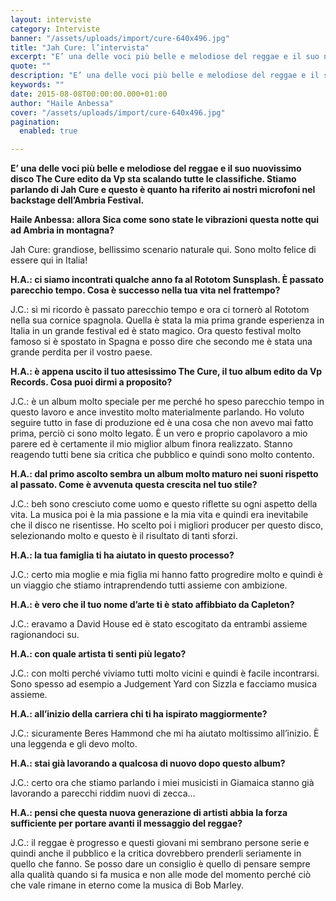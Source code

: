 ```yaml
---
layout: interviste
category: Interviste
banner: "/assets/uploads/import/cure-640x496.jpg"
title: "Jah Cure: l’intervista"
excerpt: "E’ una delle voci più belle e melodiose del reggae e il suo nuovissimo disco The Cure edito da Vp sta scalando tutte le classifiche. Stiamo parlando di Jah Cure e questo è quanto ha riferito ai nostri microfoni nel backstage dell’Ambria Festival. Haile Anbessa: allora Sica come sono state le vibrazioni questa notte qui…"
quote: ""
description: "E’ una delle voci più belle e melodiose del reggae e il suo nuovissimo disco The Cure edito da Vp sta scalando tutte le classifiche. Stiamo parlando di Jah Cure e questo è quanto ha riferito ai nostri microfoni nel backstage dell’Ambria Festival. Haile Anbessa: allora Sica come sono state le vibrazioni questa notte qui…"
keywords: ""
date: 2015-08-08T00:00:00.000+01:00
author: "Haile Anbessa"
cover: "/assets/uploads/import/cure-640x496.jpg"
pagination:
  enabled: true

---
```


**[](https://hotmc.com/wp-content/uploads/2015/08/cure.jpg)**

**E’ una delle voci più belle e melodiose del reggae e il suo nuovissimo disco The Cure edito da Vp sta scalando tutte le classifiche. Stiamo parlando di Jah Cure e questo è quanto ha riferito ai nostri microfoni nel backstage dell’Ambria Festival.**

 **Haile Anbessa: allora Sica come sono state le vibrazioni questa notte qui ad Ambria in montagna?**

Jah Cure: grandiose, bellissimo scenario naturale qui. Sono molto felice di essere qui in Italia!

**H.A.: ci siamo incontrati qualche anno fa al Rototom Sunsplash. È passato parecchio tempo. Cosa è successo nella tua vita nel frattempo?**

J.C.: sì mi ricordo è passato parecchio tempo e ora ci tornerò al Rototom nella sua cornice spagnola. Quella è stata la mia prima grande esperienza in Italia in un grande festival ed è stato magico. Ora questo festival molto famoso si è spostato in Spagna e posso dire che secondo me è stata una grande perdita per il vostro paese.

**H.A.: è appena uscito il tuo attesissimo The Cure, il tuo album edito da Vp Records. Cosa puoi dirmi a proposito?**

J.C.: è un album molto speciale per me perché ho speso parecchio tempo in questo lavoro e ance investito molto materialmente parlando. Ho voluto seguire tutto in fase di produzione ed è una cosa che non avevo mai fatto prima, perciò ci sono molto legato. È un vero e proprio capolavoro a mio parere ed è certamente il mio miglior album finora realizzato. Stanno reagendo tutti bene sia critica che pubblico e quindi sono molto contento.

**H.A.: dal primo ascolto sembra un album molto maturo nei suoni rispetto al passato. Come è avvenuta questa crescita nel tuo stile?**

J.C.: beh sono cresciuto come uomo e questo riflette su ogni aspetto della vita. La musica poi è la mia passione e la mia vita e quindi era inevitabile che il disco ne risentisse. Ho scelto poi i migliori producer per questo disco, selezionando molto e questo è il risultato di tanti sforzi.

**H.A.: la tua famiglia ti ha aiutato in questo processo?**

J.C.: certo mia moglie e mia figlia mi hanno fatto progredire molto e quindi è un viaggio che stiamo intraprendendo tutti assieme con ambizione.

**H.A.: è vero che il tuo nome d’arte ti è stato affibbiato da Capleton?**

J.C.: eravamo a David House ed è stato escogitato da entrambi assieme ragionandoci su.

**H.A.: con quale artista ti senti più legato?**

J.C.: con molti perché viviamo tutti molto vicini e quindi è facile incontrarsi. Sono spesso ad esempio a Judgement Yard con Sizzla e facciamo musica assieme.

**H.A.: all’inizio della carriera chi ti ha ispirato maggiormente?**

J.C.: sicuramente Beres Hammond che mi ha aiutato moltissimo all’inizio. È una leggenda e gli devo molto.

**H.A.: stai già lavorando a qualcosa di nuovo dopo questo album?**

J.C.: certo ora che stiamo parlando i miei musicisti in Giamaica stanno già lavorando a parecchi riddim nuovi di zecca…

**H.A.: pensi che questa nuova generazione di artisti abbia la forza sufficiente per portare avanti il messaggio del reggae?**

J.C.: il reggae è progresso e questi giovani mi sembrano persone serie e quindi anche il pubblico e la critica dovrebbero prenderli seriamente in quello che fanno. Se posso dare un consiglio è quello di pensare sempre alla qualità quando si fa musica e non alle mode del momento perché ciò che vale rimane in eterno come la musica di Bob Marley.